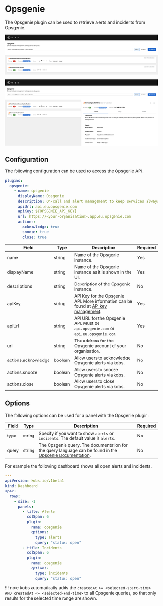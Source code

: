 # Opsgenie

The Opsgenie plugin can be used to retrieve alerts and incidents from Opsgenie.

![Alerts](assets/opsgenie-alerts.png)

![Alert Details](assets/opsgenie-alerts-details.png)

## Configuration

The following configuration can be used to access the Opsgenie API.

```yaml
plugins:
  opsgenie:
    - name: opsgenie
      displayName: Opsgenie
      description: On-call and alert management to keep services always on.
      apiUrl: api.eu.opsgenie.com
      apiKey: ${OPSGENIE_API_KEY}
      url: https://<your-organisation>.app.eu.opsgenie.com
      actions:
        acknowledge: true
        snooze: true
        close: true
```

| Field | Type | Description | Required |
| ----- | ---- | ----------- | -------- |
| name | string | Name of the Opsgenie instance. | Yes |
| displayName | string | Name of the Opsgenie instance as it is shown in the UI. | Yes |
| descriptions | string | Description of the Opsgenie instance. | No |
| apiKey | string | API Key for the Opsgenie API. More information can be found at [API key management](https://support.atlassian.com/opsgenie/docs/api-key-management/). | Yes |
| apiUrl | string | API URL for the Opsgenie API. Must be `api.opsgenie.com` or `api.eu.opsgenie.com`. | Yes |
| url | string | The address for the Opsgenie account of your organisation. | No |
| actions.acknowledge | boolean | Allow users to acknowledge Opsgenie alerts via kobs. | No |
| actions.snooze | boolean | Allow users to snooze Opsgenie alerts via kobs. | No |
| actions.close | boolean | Allow users to close Opsgenie alerts via kobs. | No |

## Options

The following options can be used for a panel with the Opsgenie plugin:

| Field | Type | Description | Required |
| ----- | ---- | ----------- | -------- |
| type | string | Specify if you want to show `alerts` or `incidents`. The default value is `alerts`. | No |
| query | string | The Opsgenie query. The documentation for the query language can be found in the [Opsgenie Documentation](https://support.atlassian.com/opsgenie/docs/search-queries-for-alerts/). | No |

For example the following dashboard shows all open alerts and incidents.

```yaml
---
apiVersion: kobs.io/v1beta1
kind: Dashboard
spec:
  rows:
    - size: -1
      panels:
        - title: Alerts
          colSpan: 6
          plugin:
            name: opsgenie
            options:
              type: alerts
              query: "status: open"
        - title: Incidents
          colSpan: 6
          plugin:
            name: opsgenie
            options:
              type: incidents
              query: "status: open"
```

!!! note
    kobs automatically adds the `createdAt >= <selected-start-time> AND createdAt <= <selected-end-time>` to all Opsgenie queries, so that only results for the selected time range are shown.
